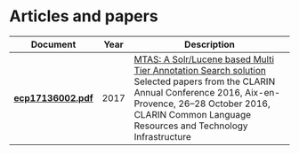# Articles and papers


| Document   | Year | Description |
|----------|-------------|-------|
| **[ecp17136002.pdf](ecp17136002.pdf)** | 2017 | [MTAS: A Solr/Lucene based Multi Tier Annotation Search solution](http://www.ep.liu.se/ecp/article.asp?issue=136&article=002)<br />Selected papers from the CLARIN Annual Conference 2016, Aix-en-Provence, 26–28 October 2016, CLARIN Common Language Resources and Technology Infrastructure |


